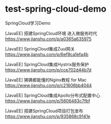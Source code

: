 # test-spring-cloud-demo
SpringCloud学习Demo<br>

[JavaEE] 搭建SpringCloud环境 进入微服务时代<br>
https://www.jianshu.com/p/a0365a635975<br>

[JavaEE] SpringCloud集成Zuul网关<br>
https://www.jianshu.com/p/6ef9ca1efa4b<br>

[JavaEE] SpringCloud集成Hystrix服务保护<br>
https://www.jianshu.com/p/cce702d44b7d<br>

[JavaEE] 狒狒都能懂的Nginx教程 for Mac<br>
https://www.jianshu.com/p/c21606bb4044<br>

[JavaEE] SpringCloud集成Apollo分布式配置中心<br>
https://www.jianshu.com/p/5606483c7fbf<br>

[JavaEE] 搭建SpringCloud项目打包发布<br>
https://www.jianshu.com/p/935868c9141e<br>
